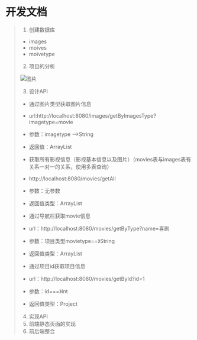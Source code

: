 # 开发文档

>1. 创建数据库
>
>   - images
>   - moives
>   - moivetype
>
>2. 项目的分析
>
>   ![图片](C:\Users\wuhen\Desktop\樱花小程序\图片.png)
>
>3. 设计API
>- 通过图⽚类型获取图⽚信息
>  - url:http://localhost:8080/images/getByImagesType?imagetype=movie
>  -  参数：imagetype -->String
>  - 返回值：ArrayList
>- 获取所有影视信息（影视基本信息以及图⽚）（movies表与images表有关系⼀对⼀的关系，使用多表查询）
>  - http://localhost:8080/movies/getAll
>  - 参数：⽆参数
>  - 返回值类型：ArrayList
>- 通过导航栏获取movie信息
>
>  - url：http://localhost:8080/movies/getByType?name=喜剧
>  - 参数：项⽬类型movietype==》String
>  - 返回值类型：ArrayList
>- 通过项⽬id获取项⽬信息
>
>  - url：http://localhost:8080/movies/getById?id=1
>
>  - 参数：id===》int
>
>  - 返回值类型：Project
>4. 实现API
>5. 前端静态页面的实现
>6. 前后端整合
>
>
